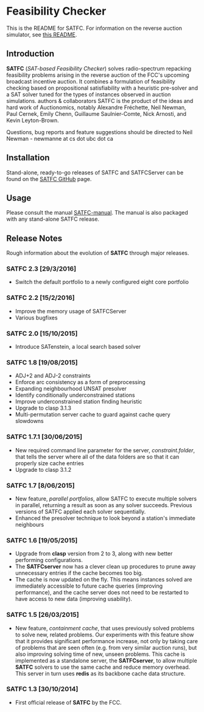 # Feasibility Checker

This is the README for SATFC. For information on the reverse auction simulator, see [this README](simulator/README.md).

## Introduction

**SATFC** (_SAT-based Feasibility Checker_) solves radio-spectrum repacking feasibility problems arising in the reverse auction of the FCC's upcoming broadcast incentive auction. It combines a formulation of feasibility checking based on propositional satisfiability with a heuristic pre-solver and a SAT solver tuned for the types of instances observed in auction simulations.
authors & collaborators SATFC is the product of the ideas and hard work of Auctionomics, notably Alexandre Fréchette, Neil Newman, Paul Cernek, Emily Chenn, Guillaume Saulnier-Comte, Nick Arnosti, and Kevin Leyton-Brown.

Questions, bug reports and feature suggestions should be directed to Neil Newman - newmanne at cs dot ubc dot ca

## Installation

Stand-alone, ready-to-go releases of SATFC and SATFCServer can be found on the [SATFC GitHub](https://github.com/FCC/SATFC/releases) page.

## Usage

Please consult the manual [SATFC-manual](satfc/src/dist/SATFC-manual.pdf). The manual is also packaged with any stand-alone SATFC release.

## Release Notes

Rough information about the evolution of **SATFC** through major releases.

### SATFC 2.3 [29/3/2016]

* Switch the default portfolio to a newly configured eight core portfolio 

### SATFC 2.2 [15/2/2016]

* Improve the memory usage of SATFCServer
* Various bugfixes

### SATFC 2.0 [15/10/2015]

* Introduce SATenstein, a local search based solver

### SATFC 1.8 [19/08/2015]

* ADJ+2 and ADJ-2 constraints 
* Enforce arc consistency as a form of preprocessing
* Expanding neighbourhood UNSAT presolver
* Identify conditionally underconstrained stations
* Improve underconstrained station finding heuristic 
* Upgrade to clasp 3.1.3
* Multi-permutation server cache to guard against cache query slowdowns

### SATFC 1.7.1 [30/06/2015]

* New required command line parameter for the server, _constraint.folder_, that tells the server where all of the data folders are so that it can properly size cache entries
* Upgrade to clasp 3.1.2

### SATFC 1.7 [8/06/2015]

* New feature, _parallel portfolios_, allow SATFC to execute multiple solvers in parallel, returning a result as soon as any solver succeeds. Previous versions of SATFC applied each solver sequentially.
* Enhanced the presolver technique to look beyond a station's immediate neighbours

### SATFC 1.6 [19/05/2015]

* Upgrade from **clasp** version from 2 to 3, along with new better performing configurations.
* The **SATFCserver** now has a clever clean up procedures to prune away unnecessary entries if the cache becomes too big.
* The cache is now updated on the fly. This means instances solved are immediately accessible to future cache queries (improving performance), and the cache server does not need to be restarted to have access to new data (improving usability). 

### SATFC 1.5 [26/03/2015]

* New feature, _containment cache_, that uses previously solved problems to solve new, related problems. Our experiments with this feature show that it provides significant performance increase, not only by taking care of problems that are seen often (e.g. from very similar auction runs), but also improving solving time of new, unseen problems. This cache is implemented as a standalone server, the **SATFCserver**, to allow multiple **SATFC** solvers to use the same cache and reduce memory overhead. This server in turn uses **redis** as its backbone cache data structure.

### SATFC 1.3 [30/10/2014]

* First official release of **SATFC** by the FCC.
